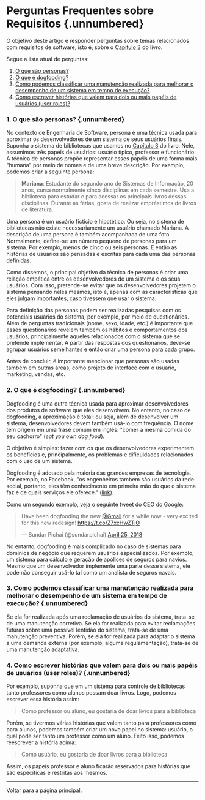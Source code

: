 # Perguntas Frequentes sobre Requisitos {.unnumbered}

O objetivo deste artigo é responder perguntas sobre temas relacionados 
com requisitos de software, isto é, sobre o 
[Capítulo 3](https://engsoftmoderna.info/cap3.html) do livro. 

Segue a lista atual de perguntas:

1. [O que são personas?](#o-que-s%C3%A3o-personas)
2. [O que é dogfooding?](#o-que-%C3%A9-dogfooding)
3. [Como podemos classificar uma manutenção realizada para melhorar o desempenho de um sistema em tempo de execução?](#como-podemos-classificar-uma-manuten%C3%A7%C3%A3o-realizada-para-melhorar-o-desempenho-de-um-sistema-em-tempo-de-execu%C3%A7%C3%A3o)
4. [Como escrever histórias que valem para dois ou mais papéis de usuários (user roles)?](#como-escrever-hist%C3%B3rias-que-valem-para-dois-ou-mais-pap%C3%A9is-de-usu%C3%A1rios-user-roles)

### 1. O que são personas? {.unnumbered}

No contexto de Engenharia de Software, persona é uma técnica usada para 
aproximar os desenvolvedores de um sistema de seus usuários finais. 
Suponha o sistema de bibliotecas que usamos no 
[Capítulo 3](https://engsoftmoderna.info/cap3.html#exemplo-sistema-de-controle-de-bibliotecas) do livro. 
Nele, assumimos três papéis de usuários: usuário típico, professor e 
funcionário. A técnica de personas propõe representar esses papéis 
de uma forma mais "humana" por meio de nomes e de uma breve descrição. 
Por exemplo, podemos criar a seguinte persona:

> **Mariana**: Estudante do segundo ano de Sistemas de Informação, 20 anos, cursa normalmente cinco disciplinas em cada semestre. Usa a biblioteca para estudar e para acessar os principais livros 
dessas disciplinas.  Durante as férias, gosta de realizar empréstimos de livros de literatura.

Uma persona é um usuário fictício e hipotético. Ou seja, no sistema 
de bibliotecas não existe necessariamente um usuário chamado Mariana.
A descrição de uma persona é também acompanhada de uma foto.
Normalmente, define-se um número pequeno de personas para um sistema. 
Por exemplo, menos de cinco ou seis personas. E então as histórias de 
usuários são pensadas e escritas para cada uma das personas definidas.

Como dissemos, o principal objetivo da técnica de personas é criar uma
relação empática entre os desenvolvedores de um sistema e os seus 
usuários. Com isso, pretende-se evitar que os desenvolvedores projetem
o sistema pensando neles mesmos, isto é, apenas com as características 
que eles julgam importantes, caso tivessem que usar o sistema. 

Para definição das personas podem ser realizadas pesquisas
com os potenciais usuários do sistema, por exemplo, por meio de questionários.
Além de perguntas tradicionais (nome, sexo, idade, etc.) é importante que esses
questionários revelem também os hábitos e comportamentos dos usuários,
principalmente aqueles relacionados com o sistema que se pretende
implementar. A partir das respostas dos questionários, deve-se agrupar 
usuários semelhantes e então criar uma persona para cada grupo.

Antes de concluir, é importante mencionar que personas são usadas
também em outras áreas, como projeto de interface
com o usuário, marketing, vendas, etc.


### 2. O que é dogfooding? {.unnumbered}

Dogfooding é uma outra técnica usada para aproximar desenvolvedores dos 
produtos de software que eles desenvolvem. No entanto, no caso de 
dogfooding, a aproximação é total: ou seja, além de desenvolver um sistema, 
desenvolvedores devem também usá-lo com frequência. O nome tem origem em uma 
frase comum em inglês: "comer a mesma comida do seu cachorro"  (*eat you own dog food*).

O objetivo é simples: fazer com os que os desenvolvedores experimentem os 
benefícios e, principalmente, os problemas e dificuldades relacionados com 
o uso de um sistema. 

Dogfooding é adotado pela maioria das grandes empresas de tecnologia. 
Por exemplo, no Facebook, "os engenheiros também são usuários da rede social, 
portanto, eles têm conhecimento em primeira mão do que o sistema faz e de 
quais serviços ele oferece." 
([link](https://research.fb.com/wp-content/uploads/2016/11/development-and-deployment-at-facebook.pdf)). 

Como um segundo exemplo, veja o seguinte tweet do CEO do Google:

<blockquote class="twitter-tweet"><p lang="en" dir="ltr">Have been dogfooding the new <a href="https://twitter.com/gmail?ref_src=twsrc%5Etfw">@Gmail</a> for a while now - very excited for this new redesign! <a href="https://t.co/Z7xcHwZTjO">https://t.co/Z7xcHwZTjO</a></p>&mdash; Sundar Pichai (@sundarpichai) <a href="https://twitter.com/sundarpichai/status/989236143613820928?ref_src=twsrc%5Etfw">April 25, 2018</a></blockquote> <script async src="https://platform.twitter.com/widgets.js" charset="utf-8"></script>

No entanto, dogfooding é mais complicado no caso de sistemas para domínios de 
negócio que requerem usuários especializados. Por exemplo, um 
sistema para cálculo e geração de apólices de seguros para navios. Mesmo que um 
desenvolvedor implemente uma parte desse sistema, ele pode não conseguir usá-lo 
tal como um analista de seguros navais.

### 3. Como podemos classificar uma manutenção realizada para melhorar o desempenho de um sistema em tempo de execução? {.unnumbered}

Se ela for realizada após uma reclamação de usuários do sistema, trata-se de 
uma manutenção corretiva. Se ela for realizada para evitar reclamações futuras 
sobre uma possível lentidão do sistema, trata-se de uma manutenção preventiva.
Porém, se ela for realizada para adaptar o sistema a uma demanda externa 
(por exemplo, alguma regulamentação), trata-se de uma manutenção adaptativa.

### 4. Como escrever histórias que valem para dois ou mais papéis de usuários (user roles)? {.unnumbered}

Por exemplo, suponha que em um sistema para controle de bibliotecas tanto professores como alunos possam doar livros. Logo, podemos escrever essa história assim:

> Como professor ou aluno, eu gostaria de doar livros para a biblioteca

Porém, se tivermos várias histórias que valem tanto para professores como para alunos, podemos também criar um novo papel no sistema: usuário, o qual pode ser tanto um professor como um aluno. Feito isso, podemos reescrever a história acima:

> Como usuário, eu gostaria de doar livros para a biblioteca

Assim, os papeis professor e aluno ficarão reservados para histórias que são específicas e restritas aos mesmos.

* * * 

Voltar para a [página principal](../index.html).
